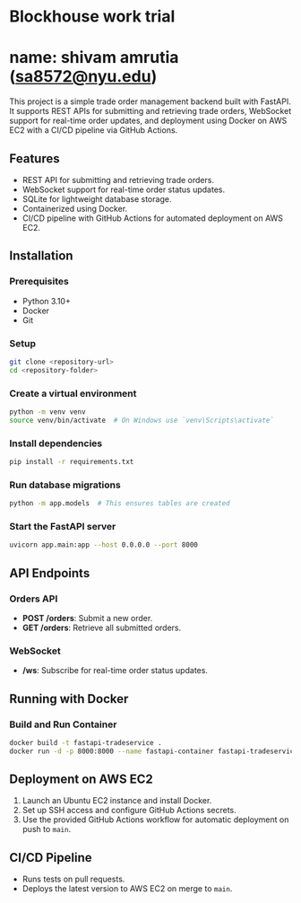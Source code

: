 # Blockhouse work trial
# name: shivam amrutia (sa8572@nyu.edu)

This project is a simple trade order management backend built with FastAPI. It supports REST APIs for submitting and retrieving trade orders, WebSocket support for real-time order updates, and deployment using Docker on AWS EC2 with a CI/CD pipeline via GitHub Actions.

## Features
- REST API for submitting and retrieving trade orders.
- WebSocket support for real-time order status updates.
- SQLite for lightweight database storage.
- Containerized using Docker.
- CI/CD pipeline with GitHub Actions for automated deployment on AWS EC2.

## Installation

### Prerequisites
- Python 3.10+
- Docker
- Git

### Setup
```sh
git clone <repository-url>
cd <repository-folder>
```

### Create a virtual environment
```sh
python -m venv venv
source venv/bin/activate  # On Windows use `venv\Scripts\activate`
```

### Install dependencies
```sh
pip install -r requirements.txt
```

### Run database migrations
```sh
python -m app.models  # This ensures tables are created
```

### Start the FastAPI server
```sh
uvicorn app.main:app --host 0.0.0.0 --port 8000
```

## API Endpoints

### Orders API
- **POST /orders**: Submit a new order.
- **GET /orders**: Retrieve all submitted orders.

### WebSocket
- **/ws**: Subscribe for real-time order status updates.

## Running with Docker

### Build and Run Container
```sh
docker build -t fastapi-tradeservice .
docker run -d -p 8000:8000 --name fastapi-container fastapi-tradeservice
```

## Deployment on AWS EC2
1. Launch an Ubuntu EC2 instance and install Docker.
2. Set up SSH access and configure GitHub Actions secrets.
3. Use the provided GitHub Actions workflow for automatic deployment on push to `main`.

## CI/CD Pipeline
- Runs tests on pull requests.
- Deploys the latest version to AWS EC2 on merge to `main`.


